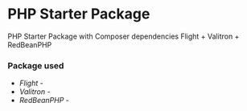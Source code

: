 # PHP Starter Package
PHP Starter Package with Composer dependencies Flight + Valitron + RedBeanPHP 

### Package used
- *Flight* -
- *Valitron* -
- *RedBeanPHP* - 

